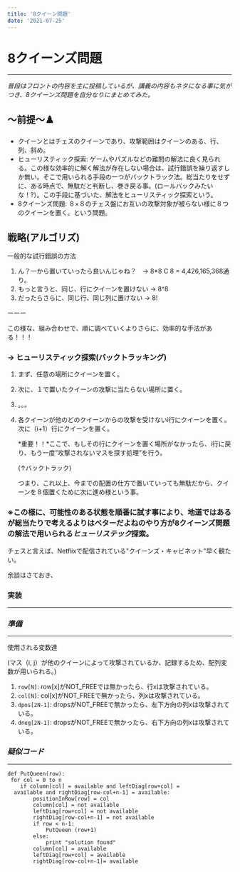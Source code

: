 ```yaml
---
title: '8クイーン問題'
date: '2021-07-25'
---
```


# 8クイーンズ問題
---
*普段はフロントの内容を主に投稿しているが、講義の内容もネタになる事に気がつき、8クイーンズ問題を自分なりにまとめてみた。*

## 〜前提〜♟️

- クイーンとはチェスのクイーンであり、攻撃範囲はクイーンのある、行、列、斜め。
- ヒューリスティック探索: ゲームやパズルなどの難問の解法に良く見られる。この様な効率的に解く解法が存在しない場合は、試行錯誤を繰り返すしか無い。そこで用いられる手段の一つがバックトラック法。総当たりをせずに、ある時点で、無駄だと判断し、巻き戻る事。(ロールバックみたいな！?）。この手段に基づいた、解法をヒューリスティック探索という。
- 8クイーンズ問題: ８×８のチェス盤にお互いの攻撃対象が被らない様に８つのクイーンを置く。という問題。

## 戦略(アルゴリズ)


一般的な試行錯誤の方法

1. ん？一から置いていったら良いんじゃね？　→  8*8 C 8 = 4,426,165,368通り。
2. もっと言うと、同じ、行にクイーンを置けない → 8^8
3. だったらさらに、同じ行、同じ列に置けない → 8!

ーーー

この様な、組み合わせで、順に調べていくよりさらに、効率的な手法がある！！！

### → ヒューリスティック探索(バックトラッキング)

1. まず、任意の場所にクイーンを置く。
2. 次に、１で置いたクイーンの攻撃に当たらない場所に置く。
3. 。。。
4. 各クイーンが他のどのクイーンからの攻撃を受けないi行にクイーンを置く。次に（i+1）行にクイーンを置く。

    *重要！！*ここで、もしその行にクイーンを置く場所がなかったら、i行に戻り、もう一度”攻撃されないマスを探す処理”を行う。

    (↑バックトラック)

    つまり、これ以上、今までの配置の仕方で置いていっても無駄だから、クイーンを８個置くために次に進め様という事。

### ※この様に、可能性のある状態を順番に試す事により、地道ではあるが総当たりで考えるよりはベターだよねのやり方が8クイーンズ問題の解法で用いられる***ヒューリステック***探索。

チェスと言えば、Netflixで配信されている"クイーンズ・キャビネット"早く観たい。

余談はさておき、

### 実装

---

### *準備*
---
使用される変数達

 (マス（i, j）が他のクイーンによって攻撃されているか、記録するため、配列変数が用いられる。)

1. `row[N]`: row[x]がNOT_FREEでは無かったら、行xは攻撃されている。
2. `col[N]`: col[x]がNOT_FREEで無かったら、列xは攻撃されている。
3. `dpos[2N-1]`: dropsがNOT_FREEで無かったら、左下方向の列xは攻撃されている。
4. `dneg[2N-1]`: dropsがNOT_FREEで無かったら、右下方向の列xは攻撃されている。

### *疑似コード*
---
```疑似コード
def PutQueen(row):
 for col = 0 to n
	if column[col] = available and leftDiag[row+col] =
  available and rightDiag[row-col+n-1] = available:
		positionInRow[row] = col
		column[col] = not available
		leftDiag[row+col] = not available
		rightDiag[row-col+n-1] = not available
		if row < n-1:
			PutQueen (row+1)
		else:
			print "solution found"
		column[col] = available
		leftDiag[row+col] = available
		rightDiag[row-col+n-1]= available
```